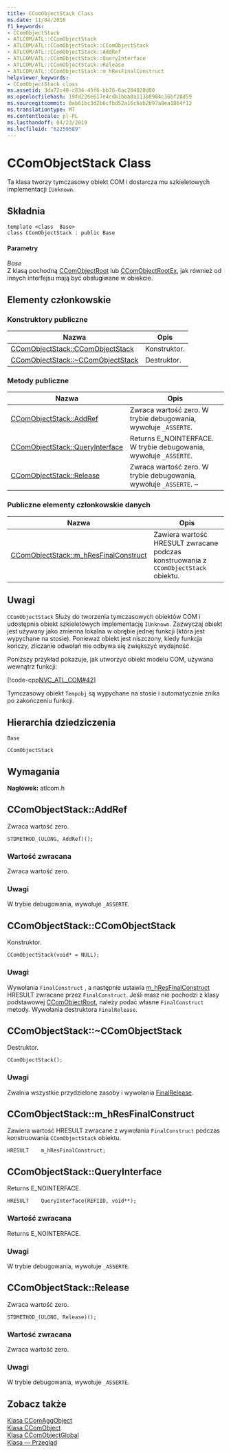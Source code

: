 ```yaml
---
title: CComObjectStack Class
ms.date: 11/04/2016
f1_keywords:
- CComObjectStack
- ATLCOM/ATL::CComObjectStack
- ATLCOM/ATL::CComObjectStack::CComObjectStack
- ATLCOM/ATL::CComObjectStack::AddRef
- ATLCOM/ATL::CComObjectStack::QueryInterface
- ATLCOM/ATL::CComObjectStack::Release
- ATLCOM/ATL::CComObjectStack::m_hResFinalConstruct
helpviewer_keywords:
- CComObjectStack class
ms.assetid: 3da72c40-c834-45f6-bb76-6ac204028d80
ms.openlocfilehash: 19fd226e617e4cdb1bba8a113b8984c36bf28d59
ms.sourcegitcommit: 0ab61bc3d2b6cfbd52a16c6ab2b97a8ea1864f12
ms.translationtype: MT
ms.contentlocale: pl-PL
ms.lasthandoff: 04/23/2019
ms.locfileid: "62259589"
---
```

# <a name="ccomobjectstack-class"></a>CComObjectStack Class

Ta klasa tworzy tymczasowy obiekt COM i dostarcza mu szkieletowych implementacji `IUnknown`.

## <a name="syntax"></a>Składnia

```
template <class  Base>
class CComObjectStack : public Base
```

#### <a name="parameters"></a>Parametry

*Base*<br/>
Z klasą pochodną [CComObjectRoot](../../atl/reference/ccomobjectroot-class.md) lub [CComObjectRootEx](../../atl/reference/ccomobjectrootex-class.md), jak również od innych interfejsu mają być obsługiwane w obiekcie.

## <a name="members"></a>Elementy członkowskie

### <a name="public-constructors"></a>Konstruktory publiczne

|Nazwa|Opis|
|----------|-----------------|
|[CComObjectStack::CComObjectStack](#ccomobjectstack)|Konstruktor.|
|[CComObjectStack::~CComObjectStack](#dtor)|Destruktor.|

### <a name="public-methods"></a>Metody publiczne

|Nazwa|Opis|
|----------|-----------------|
|[CComObjectStack::AddRef](#addref)|Zwraca wartość zero. W trybie debugowania, wywołuje `_ASSERTE`.|
|[CComObjectStack::QueryInterface](#queryinterface)|Returns E_NOINTERFACE. W trybie debugowania, wywołuje `_ASSERTE`.|
|[CComObjectStack::Release](#release)|Zwraca wartość zero. W trybie debugowania, wywołuje `_ASSERTE`. ~|

### <a name="public-data-members"></a>Publiczne elementy członkowskie danych

|Nazwa|Opis|
|----------|-----------------|
|[CComObjectStack::m_hResFinalConstruct](#m_hresfinalconstruct)|Zawiera wartość HRESULT zwracane podczas konstruowania z `CComObjectStack` obiektu.|

## <a name="remarks"></a>Uwagi

`CComObjectStack` Służy do tworzenia tymczasowych obiektów COM i udostępnia obiekt szkieletowych implementację `IUnknown`. Zazwyczaj obiekt jest używany jako zmienna lokalna w obrębie jednej funkcji (która jest wypychane na stosie). Ponieważ obiekt jest niszczony, kiedy funkcja kończy, zliczanie odwołań nie odbywa się zwiększyć wydajność.

Poniższy przykład pokazuje, jak utworzyć obiekt modelu COM, używana wewnątrz funkcji:

[!code-cpp[NVC_ATL_COM#42](../../atl/codesnippet/cpp/ccomobjectstack-class_1.cpp)]

Tymczasowy obiekt `Tempobj` są wypychane na stosie i automatycznie znika po zakończeniu funkcji.

## <a name="inheritance-hierarchy"></a>Hierarchia dziedziczenia

`Base`

`CComObjectStack`

## <a name="requirements"></a>Wymagania

**Nagłówek:** atlcom.h

##  <a name="addref"></a>  CComObjectStack::AddRef

Zwraca wartość zero.

```
STDMETHOD_(ULONG, AddRef)();
```

### <a name="return-value"></a>Wartość zwracana

Zwraca wartość zero.

### <a name="remarks"></a>Uwagi

W trybie debugowania, wywołuje `_ASSERTE`.

##  <a name="ccomobjectstack"></a>  CComObjectStack::CComObjectStack

Konstruktor.

```
CComObjectStack(void* = NULL);
```

### <a name="remarks"></a>Uwagi

Wywołania `FinalConstruct` , a następnie ustawia [m_hResFinalConstruct](#m_hresfinalconstruct) HRESULT zwracane przez `FinalConstruct`. Jeśli masz nie pochodzi z klasy podstawowej [CComObjectRoot](../../atl/reference/ccomobjectroot-class.md), należy podać własne `FinalConstruct` metody. Wywołania destruktora `FinalRelease`.

##  <a name="dtor"></a>  CComObjectStack::~CComObjectStack

Destruktor.

```
CComObjectStack();
```

### <a name="remarks"></a>Uwagi

Zwalnia wszystkie przydzielone zasoby i wywołania [FinalRelease](ccomobjectrootex-class.md#finalrelease).

##  <a name="m_hresfinalconstruct"></a>  CComObjectStack::m_hResFinalConstruct

Zawiera wartość HRESULT zwracane z wywołania `FinalConstruct` podczas konstruowania `CComObjectStack` obiektu.

```
HRESULT    m_hResFinalConstruct;
```

##  <a name="queryinterface"></a>  CComObjectStack::QueryInterface

Returns E_NOINTERFACE.

```
HRESULT    QueryInterface(REFIID, void**);
```

### <a name="return-value"></a>Wartość zwracana

Returns E_NOINTERFACE.

### <a name="remarks"></a>Uwagi

W trybie debugowania, wywołuje `_ASSERTE`.

##  <a name="release"></a>  CComObjectStack::Release

Zwraca wartość zero.

```
STDMETHOD_(ULONG, Release)();
```

### <a name="return-value"></a>Wartość zwracana

Zwraca wartość zero.

### <a name="remarks"></a>Uwagi

W trybie debugowania, wywołuje `_ASSERTE`.

## <a name="see-also"></a>Zobacz także

[Klasa CComAggObject](../../atl/reference/ccomaggobject-class.md)<br/>
[Klasa CComObject](../../atl/reference/ccomobject-class.md)<br/>
[Klasa CComObjectGlobal](../../atl/reference/ccomobjectglobal-class.md)<br/>
[Klasa — Przegląd](../../atl/atl-class-overview.md)
